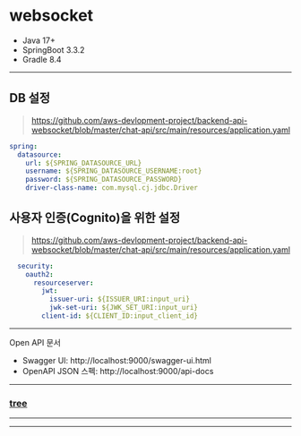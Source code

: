 # websocket

- Java 17+
- SpringBoot 3.3.2
- Gradle 8.4

---
## DB 설정

> https://github.com/aws-devlopment-project/backend-api-websocket/blob/master/chat-api/src/main/resources/application.yaml

```yaml
spring:
  datasource:
    url: ${SPRING_DATASOURCE_URL}
    username: ${SPRING_DATASOURCE_USERNAME:root}
    password: ${SPRING_DATASOURCE_PASSWORD}
    driver-class-name: com.mysql.cj.jdbc.Driver
```

## 사용자 인증(Cognito)을 위한 설정

> https://github.com/aws-devlopment-project/backend-api-websocket/blob/master/chat-api/src/main/resources/application.yaml

```yaml
  security:
    oauth2:
      resourceserver:
        jwt:
          issuer-uri: ${ISSUER_URI:input_uri}
          jwk-set-uri: ${JWK_SET_URI:input_uri}
        client-id: ${CLIENT_ID:input_client_id}
```

---

Open API 문서
- Swagger UI: http://localhost:9000/swagger-ui.html
- OpenAPI JSON 스펙: http://localhost:9000/api-docs

---

### [tree](tree)
---
---
